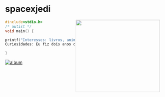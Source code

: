# spacexjedi


<img align="right" width="274" height="237" src="https://media.giphy.com/media/ff0dv4KMGxjna/source.gif">

```c
#include<stdio.h>
/* autist */
void main() {

printf("Interesses: livros, animais, desenhos, algumas séries de TV e filmes, desenhar, linguagens de programação, países nórdicos, ciência da Informação e direito, exploração espacial, dinossauros,  recentemente comecei a aprender mais sobre jardinagem e crochê.\n
Curiosidades: Eu fiz dois anos de violão e um ano de Kung Fu.");    

}
```


[![album](https://img.shields.io/badge/%F0%9F%93%B8-album-9cf)](https://github.com/spacexjedi/spacexjedi/blob/master/album/images/screenshoot.md)  

